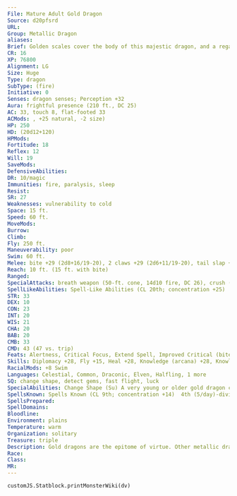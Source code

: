 ```yaml
---
File: Mature Adult Gold Dragon
Source: d20pfsrd
URL: 
Group: Metallic Dragon
aliases: 
Brief: Golden scales cover the body of this majestic dragon, and a regal crest of horns arches backward above wise and piercing eyes.
CR: 16
XP: 76800
Alignment: LG
Size: Huge
Type: dragon
SubType: (fire)
Initiative: 0
Senses: dragon senses; Perception +32
Aura: frightful presence (210 ft., DC 25)
AC: 33, touch 8, flat-footed 33
ACMods: , +25 natural, -2 size)
HP: 250
HD: (20d12+120)
HPMods: 
Fortitude: 18
Reflex: 12
Will: 19
SaveMods: 
DefensiveAbilities: 
DR: 10/magic
Immunities: fire, paralysis, sleep
Resist: 
SR: 27
Weaknesses: vulnerability to cold
Space: 15 ft.
Speed: 60 ft.
MoveMods: 
Burrow: 
Climb: 
Fly: 250 ft.
Maneuverability: poor
Swim: 60 ft.
Melee: bite +29 (2d8+16/19-20), 2 claws +29 (2d6+11/19-20), tail slap +27 (2d6+16), 2 wings +27 (1d8+5)
Reach: 10 ft. (15 ft. with bite)
Ranged: 
SpecialAttacks: breath weapon (50-ft. cone, 14d10 fire, DC 26), crush (2d8+16, DC 26), weakening breath
SpellLikeAbilities: Spell-Like Abilities (CL 20th; concentration +25)  At will-bless, daylight, detect evil
STR: 33
DEX: 10
CON: 23
INT: 20
WIS: 21
CHA: 20
BAB: 20
CMB: 33
CMD: 43 (47 vs. trip)
Feats: Alertness, Critical Focus, Extend Spell, Improved Critical (bite, claw), Iron Will, Multiattack, Power Attack, Stunning Critical, Vital Strike
Skills: Diplomacy +28, Fly +15, Heal +28, Knowledge (arcana) +28, Knowledge (local) +28, Knowledge (nobility) +28, Knowledge (religion) +28, Perception +32, Sense Motive +32, Spellcraft +28, Swim +42
RacialMods: +8 Swim
Languages: Celestial, Common, Draconic, Elven, Halfling, 1 more
SQ: change shape, detect gems, fast flight, luck
SpecialAbilities: Change Shape (Su) A very young or older gold dragon can assume any animal or humanoid form three times per day as if using polymorph.  Detect Gems (Sp) A young or older gold dragon can detect gems three times per day. This functions as locate object, but can only be used to locate gemstones.  Fast Flight (Ex) A young or older gold dragon is treated as one size category larger when determining his fly speed.  Luck (Sp) Once per day an adult or older gold dragon can touch a gem, usually one embedded in the dragon's hide, and enspell it to bring good luck. As long as the dragon carries the gem, it and every good creature within a given radius of it (10 ft. per age category) receives a +1 luck bonus on all saving throws. If the dragon gives an enspelled gem to another creature, only that bearer gets the bonus. The effect lasts 1d3 hours plus 3 hours per age category of the dragon. This ability is the equivalent of a 2nd-level spell.  Weakening Breath (Su) Instead of a cone of fire, a gold dragon can breathe a cone of weakening gas. Creatures within the cone must succeed on a Fortitude save or take 1 point of Strength damage per age category (Will save half).
SpellsKnown: Spells Known (CL 9th; concentration +14)  4th (5/day)-divination, restoration  3rd (7/day)-dispel magic, invisibility purge, prayer  2nd (7/day)-aid, cure moderate wounds, lesser restoration, resist energy  1st (8/day)-alarm, divine favor, mage armor, shield, shield of faith  0 (at will)-detect magic, light, mage hand, mending, open/close, prestidigitation, read magic, stabilize
SpellsPrepared: 
SpellDomains: 
Bloodline: 
Environment: plains
Temperature: warm
Organization: solitary
Treasure: triple
Description: Gold dragons are the epitome of virtue. Other metallic dragons revere their gold cousins as the agents of divine forces and the paragons of dragonkind, and often seek them for advice or aid.
Race: 
Class: 
MR: 
---
```

```dataviewjs
customJS.Statblock.printMonsterWiki(dv)
```
